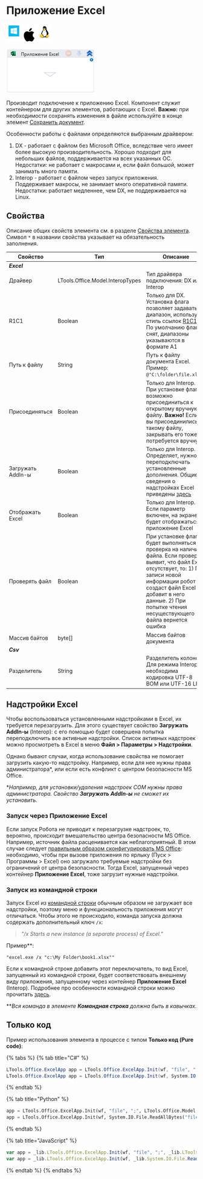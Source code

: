 # Приложение Excel

![](<../../../.gitbook/assets/image (100) (1) (1) (1) (1) (1) (1) (1) (1) (30).png>)

![](<../../../.gitbook/assets/image (412).png>)

Производит подключение к приложению Excel. Компонент служит контейнером для других элементов, работающих с Excel. **Важно:** при необходимости сохранять изменения в файле используйте в конце элемент [Сохранить документ](https://docs.primo-rpa.ru/primo-rpa/g\_elements/osnovnye-elementy/prilozhenie-excel/el\_excel\_save).

Особенности работы с файлами определяются выбранным драйвером:

1. DX - работает с файлом без Microsoft Office, вследствие чего имеет более высокую производительность. Хорошо подходит для небольших файлов, поддерживается на всех указанных ОС. Недостатки: не работает с макросами и, если файл большой, может занимать много памяти.
2. Interop - работает с файлом через запуск приложения. Поддерживает макросы, не занимает много оперативной памяти. Недостатки: работает медленнее, чем DX, не поддерживается на Linux.

## Свойства

Описание общих свойств элемента см. в разделе [Свойства элемента](https://docs.primo-rpa.ru/primo-rpa/primo-studio/process/elements#svoistva-elementa).\
Символ `*` в названии свойства указывает на обязательность заполнения.

| Свойство          | Тип                              | Описание                                                                                                                                                                                                                                                                               |
| ----------------- | -------------------------------- | -------------------------------------------------------------------------------------------------------------------------------------------------------------------------------------------------------------------------------------------------------------------------------------- |
| _**Excel**_       |                                  |                                                                                                                                                                                                                                                                                        |
| Драйвер           | LTools.Office.Model.InteropTypes | Тип драйвера подключения: DX или Interop                                                                                                                                                                                                                                               |
| R1C1              | Boolean                          | Только для DX. Установка флага позволяет задавать диапазон, используя стиль ссылок [R1C1](https://learn.microsoft.com/ru-ru/office/troubleshoot/excel/numeric-columns-and-rows#a1-reference-style-vs-r1c1-reference-style). По умолчанию флаг снят, диапазоны указываются в формате A1 |
| Путь к файлу      | String                           | Путь к файлу документа Excel. Пример: `@"C:\folder\file.xlsx"`                                                                                                                                                                                                                         |
| Присоединяться    | Boolean                          | Только для Interop. При установке флага возможно присоединиться к открытому вручную файлу. **Важно!** Если вы присоединились к такому файлу, закрывать его тоже потребуется вручную                                                                                                    |
| Загружать AddIn-ы | Boolean                          | Только для Interop. Определяет, нужно ли переподключать установленные дополнения. Общие сведения о надстройках Excel приведены [здесь](https://learn.microsoft.com/ru-ru/office/dev/add-ins/excel/excel-add-ins-overview)                                                              |
| Отображать Excel  | Boolean                          | Только для Interop. Если параметр включен, на экране будет отображаться приложение Excel                                                                                                                                                                                               |
| Проверять файл    | Boolean                          | При установке флага будет выполняться проверка на наличие файла. Если проверка выявит, что файл Excel отсутствует, то: 1) При записи новой информации робот создаст файл Excel и добавит в него данные. 2) При попытке чтения несуществующего файла вернется ошибка                    |
| Массив байтов     | byte\[]                          | Массив байтов документа                                                                                                                                                                                                                                                                |
| _**Csv**_         |                                  |                                                                                                                                                                                                                                                                                        |
| Разделитель       | String                           | Разделитель колонок. Для режима Interop необходима кодировка UTF-8 BOM или UTF-16 LE                                                                                                                                                                                                   |

## Надстройки Excel

Чтобы воспользоваться установленными надстройками в Excel, их требуется перезагрузить. Для этого существует свойство **Загружать AddIn-ы** (Interop): с его помощью будет совершена попытка переподключить все активные надстройки. Список активных надстроек можно просмотреть в Excel в меню **Файл > Параметры > Надстройки**.

Однако бывают случаи, когда использование свойства не помогает загрузить какую-то надстройку. Например, если для нее нужны права администратора\*, или если есть конфликт с центром безопасности MS Office.

\*_Например, для установки/удаления надстроек COM нужны права администратора. Свойство **Загружать AddIn-ы** не сможет их установить._

### Запуск через Приложение Excel

Если запуск Робота не приводит к перезагрузке надстроек, то, вероятно, происходит вмешательство центра безопасности MS Office. Например, источник файла расценивается как неблагоприятный. В этом случае следует [правильным образом сконфигурировать MS Office](https://support.microsoft.com/ru-ru/office/%D0%B2%D0%BA%D0%BB%D1%8E%D1%87%D0%B5%D0%BD%D0%B8%D0%B5-%D0%B8-%D0%BE%D1%82%D0%BA%D0%BB%D1%8E%D1%87%D0%B5%D0%BD%D0%B8%D0%B5-%D0%BF%D0%B0%D1%80%D0%B0%D0%BC%D0%B5%D1%82%D1%80%D0%BE%D0%B2-%D1%8D%D0%BB%D0%B5%D0%BC%D0%B5%D0%BD%D1%82%D0%BE%D0%B2-activex-%D0%B2-%D1%84%D0%B0%D0%B9%D0%BB%D0%B0%D1%85-office-f1303e08-a3f8-41c5-a17e-b0b8898743ed): необходимо, чтобы при вызове приложения по ярлыку (Пуск > Программы > Excel) оно загружало требуемые надстройки без ограничений от центра безопасности. Тогда Еxcel, запущенный через контейнер **Приложение Excel**, тоже загрузит нужные надстройки.

### Запуск из командной строки

Запуск Excel из [командной строки](https://docs.primo-rpa.ru/primo-rpa/g\_elements/el\_basic/els\_prog/el\_prog\_cmd) обычным образом не загружает все надстройки, поэтому меню и функциональность приложения могут отличаться. Чтобы этого не происходило, команда запуска должна содержать дополнительный ключ `/x`:

> _"/x Starts a new instance (a separate process) of Excel."_

Пример\*\*:

```
"excel.exe /x "c:\My Folder\book1.xlsx""
```

Если к командной строке добавить этот переключатель, то вид Еxcel, запущенный из командной строки, будет соответствовать внешнему виду приложения, запущенному через контейнер **Приложение Excel** (Interop). Подробнее про особенности командной строки можно прочитать [здесь](https://support.microsoft.com/en-us/office/command-line-switches-for-microsoft-office-products-079164cd-4ef5-4178-b235-441737deb3a6).

\*\*_Вся команда в элементе **Командная строка** должна быть в кавычках._

## Только код

Пример использования элемента в процессе с типом **Только код (Pure code)**:

{% tabs %}
{% tab title="C#" %}
```csharp
LTools.Office.ExcelApp app = LTools.Office.ExcelApp.Init(wf, "file", ";", LTools.Office.Model.InteropTypes.DX);
LTools.Office.ExcelApp app = LTools.Office.ExcelApp.Init(wf, System.IO.File.ReadAllBytes("file"), ";", LTools.Office.Model.InteropTypes.DX);
```
{% endtab %}

{% tab title="Python" %}
```python
app = LTools.Office.ExcelApp.Init(wf, "file", ";", LTools.Office.Model.InteropTypes.DX)
app = LTools.Office.ExcelApp.Init(wf, System.IO.File.ReadAllBytes("file"), ";", LTools.Office.Model.InteropTypes.DX)
```
{% endtab %}

{% tab title="JavaScript" %}
```javascript
var app = _lib.LTools.Office.ExcelApp.Init(wf, "file", ";", _lib.LTools.Office.Model.InteropTypes.DX);
var app = _lib.LTools.Office.ExcelApp.Init(wf, _lib.System.IO.File.ReadAllBytes("file"), ";", _lib.LTools.Office.Model.InteropTypes.DX);
```
{% endtab %}
{% endtabs %}
